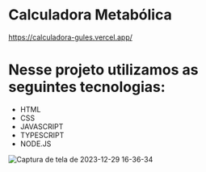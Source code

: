 # Calculadora Metabólica

https://calculadora-gules.vercel.app/

# Nesse projeto utilizamos as seguintes tecnologias:

- HTML
- CSS
- JAVASCRIPT
- TYPESCRIPT
- NODE.JS


![Captura de tela de 2023-12-29 16-36-34](https://github.com/carolina-mcd/calculadora/assets/82965208/ae22db54-c6e6-4607-9645-5baf1055da4c)



